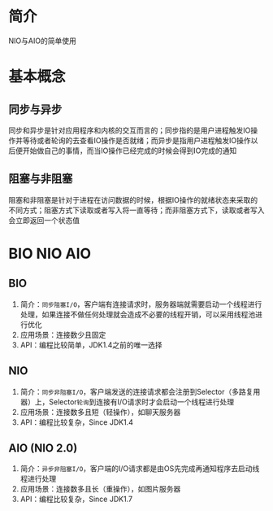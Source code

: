 # 简介

NIO与AIO的简单使用

# 基本概念

## 同步与异步
同步和异步是针对应用程序和内核的交互而言的；同步指的是用户进程触发IO操作并等待或者轮询的去查看IO操作是否就绪；而异步是指用户进程触发IO操作以后便开始做自己的事情，而当IO操作已经完成的时候会得到IO完成的通知

## 阻塞与非阻塞
阻塞和非阻塞是针对于进程在访问数据的时候，根据IO操作的就绪状态来采取的不同方式；阻塞方式下读取或者写入将一直等待；而非阻塞方式下，读取或者写入会立即返回一个状态值

# BIO NIO AIO

## BIO
1. 简介：`同步阻塞I/O`，客户端有连接请求时，服务器端就需要启动一个线程进行处理，如果连接不做任何处理就会造成不必要的线程开销，可以采用线程池进行优化
2. 应用场景：连接数少且固定
3. API：编程比较简单，JDK1.4之前的唯一选择

## NIO
1. 简介：`同步非阻塞I/O`，客户端发送的连接请求都会注册到Selector（多路复用器）上，Selector`轮询`到连接有I/O请求时才会启动一个线程进行处理
2. 应用场景：连接数多且短（轻操作），如聊天服务器
3. API：编程比较复杂，Since JDK1.4

## AIO (NIO 2.0)
1. 简介：`异步非阻塞I/O`，客户端的I/O请求都是由OS先完成再通知程序去启动线程进行处理
2. 应用场景：连接数多且长（重操作），如图片服务器
3. API：编程比较复杂，Since JDK1.7





